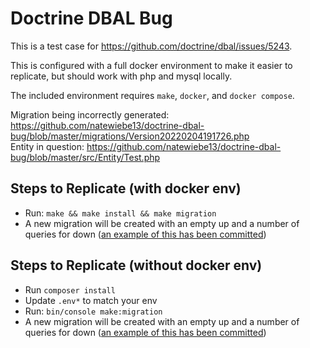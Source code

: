# Doctrine DBAL Bug

This is a test case for <https://github.com/doctrine/dbal/issues/5243>.

This is configured with a full docker environment to make it easier to replicate,
but should work with php and mysql locally.

The included environment requires `make`, `docker`, and `docker compose`.

Migration being incorrectly generated: <https://github.com/natewiebe13/doctrine-dbal-bug/blob/master/migrations/Version20220204191726.php>  
Entity in question: <https://github.com/natewiebe13/doctrine-dbal-bug/blob/master/src/Entity/Test.php>

## Steps to Replicate (with docker env)

- Run: `make && make install && make migration`
- A new migration will be created with an empty up and a number of queries for down ([an example of this has been committed](https://github.com/natewiebe13/doctrine-dbal-bug/blob/master/migrations/Version20220204191726.php))

## Steps to Replicate (without docker env)

- Run `composer install`
- Update `.env*` to match your env
- Run: `bin/console make:migration`
- A new migration will be created with an empty up and a number of queries for down ([an example of this has been committed](https://github.com/natewiebe13/doctrine-dbal-bug/blob/master/migrations/Version20220204191726.php))
